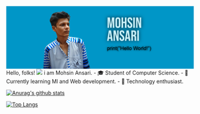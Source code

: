 

<!--
**mohsinogen/mohsinogen** is a ✨ _special_ ✨ repository because its `README.md` (this file) appears on your GitHub profile.

Here are some ideas to get you started:


-->

<img src="/images/cover.png" align="center" title="hover text">
Hello, folks! <img src="https://raw.githubusercontent.com/MartinHeinz/MartinHeinz/master/wave.gif" width="35px">
i am Mohsin Ansari.
- 🎓 Student of Computer Science.
- 🌱 Currently learning Ml and Web development.
- 🕺 Technology enthusiast.

[![Anurag's github stats](https://github-readme-stats.vercel.app/api?username=mohsinogen&theme=THEME_NAME)](https://github.com/anuraghazra/github-readme-stats)

[![Top Langs](https://github-readme-stats.vercel.app/api/top-langs/?username=mohsinogen&langs_count=8&layout=compact&theme=THEME_NAME)](https://github.com/anuraghazra/github-readme-stats)
